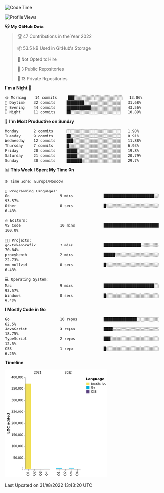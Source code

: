 <!--START_SECTION:waka-->
![Code Time](http://img.shields.io/badge/Code%20Time-401%20hrs%2052%20mins-blue)

![Profile Views](http://img.shields.io/badge/Profile%20Views-12-blue)

**🐱 My GitHub Data** 

> 🏆 47 Contributions in the Year 2022
 > 
> 📦 53.5 kB Used in GitHub's Storage 
 > 
> 🚫 Not Opted to Hire
 > 
> 📜 3 Public Repositories 
 > 
> 🔑 13 Private Repositories  
 > 
**I'm a Night 🦉** 

```text
🌞 Morning    14 commits     ███░░░░░░░░░░░░░░░░░░░░░░   13.86% 
🌆 Daytime    32 commits     ████████░░░░░░░░░░░░░░░░░   31.68% 
🌃 Evening    44 commits     ███████████░░░░░░░░░░░░░░   43.56% 
🌙 Night      11 commits     ██░░░░░░░░░░░░░░░░░░░░░░░   10.89%

```
📅 **I'm Most Productive on Sunday** 

```text
Monday       2 commits      ░░░░░░░░░░░░░░░░░░░░░░░░░   1.98% 
Tuesday      9 commits      ██░░░░░░░░░░░░░░░░░░░░░░░   8.91% 
Wednesday    12 commits     ███░░░░░░░░░░░░░░░░░░░░░░   11.88% 
Thursday     7 commits      █░░░░░░░░░░░░░░░░░░░░░░░░   6.93% 
Friday       20 commits     █████░░░░░░░░░░░░░░░░░░░░   19.8% 
Saturday     21 commits     █████░░░░░░░░░░░░░░░░░░░░   20.79% 
Sunday       30 commits     ███████░░░░░░░░░░░░░░░░░░   29.7%

```


📊 **This Week I Spent My Time On** 

```text
⌚︎ Time Zone: Europe/Moscow

💬 Programming Languages: 
Go                       9 mins              ███████████████████████░░   93.57% 
Other                    0 secs              █░░░░░░░░░░░░░░░░░░░░░░░░   6.43%

🔥 Editors: 
VS Code                  10 mins             █████████████████████████   100.0%

🐱‍💻 Projects: 
go-tokenprefix           7 mins              █████████████████░░░░░░░░   70.84% 
proxybench               2 mins              █████░░░░░░░░░░░░░░░░░░░░   22.73% 
mm mullvad               0 secs              █░░░░░░░░░░░░░░░░░░░░░░░░   6.43%

💻 Operating System: 
Mac                      9 mins              ███████████████████████░░   93.57% 
Windows                  0 secs              █░░░░░░░░░░░░░░░░░░░░░░░░   6.43%

```

**I Mostly Code in Go** 

```text
Go                       10 repos            ███████████████░░░░░░░░░░   62.5% 
JavaScript               3 repos             ████░░░░░░░░░░░░░░░░░░░░░   18.75% 
TypeScript               2 repos             ███░░░░░░░░░░░░░░░░░░░░░░   12.5% 
CSS                      1 repo              █░░░░░░░░░░░░░░░░░░░░░░░░   6.25%

```


**Timeline**

![Chart not found](https://raw.githubusercontent.com/jeezft/jeezft/main/charts/bar_graph.png) 


 Last Updated on 31/08/2022 13:43:20 UTC
<!--END_SECTION:waka-->

